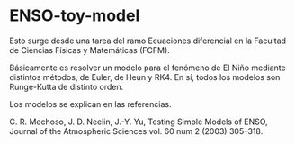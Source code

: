 # ENSO-toy-model
Esto surge desde una tarea del ramo Ecuaciones diferencial en la Facultad de Ciencias Físicas y Matemáticas (FCFM).

Básicamente es resolver un modelo para el fenómeno de El Niño mediante distintos métodos, de Euler, de Heun y RK4. En sí, todos los modelos son Runge-Kutta de distinto orden. 

Los modelos se explican en las referencias.

C. R. Mechoso, J. D. Neelin, J.-Y. Yu, Testing Simple Models of ENSO, Journal of the Atmospheric Sciences vol. 60 num 2 (2003) 305–318.

